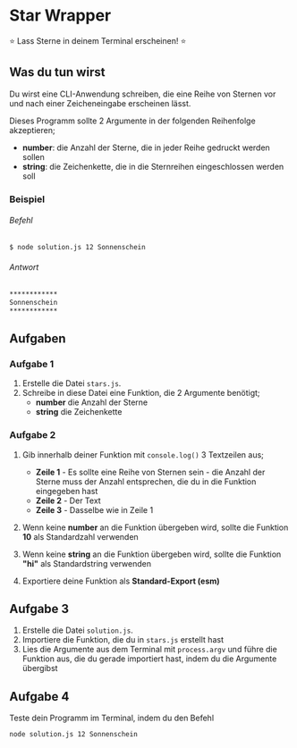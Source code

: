 # Star Wrapper

⭐ Lass Sterne in deinem Terminal erscheinen! ⭐

## Was du tun wirst

Du wirst eine CLI-Anwendung schreiben, die eine Reihe von Sternen vor und nach einer Zeicheneingabe erscheinen lässt.

Dieses Programm sollte 2 Argumente in der folgenden Reihenfolge akzeptieren;

- **number**: die Anzahl der Sterne, die in jeder Reihe gedruckt werden sollen
- **string**: die Zeichenkette, die in die Sternreihen eingeschlossen werden soll

### Beispiel

###### Befehl
```bash
$ node solution.js 12 Sonnenschein
```

###### Antwort
```bash
************
Sonnenschein
************
```

## Aufgaben

### Aufgabe 1

1. Erstelle die Datei `stars.js`.
2. Schreibe in diese Datei eine Funktion, die 2 Argumente benötigt;
   - **number** die Anzahl der Sterne
   - **string** die Zeichenkette

### Aufgabe 2

1. Gib innerhalb deiner Funktion mit `console.log()` 3 Textzeilen aus;

   - **Zeile 1** - Es sollte eine Reihe von Sternen sein - die Anzahl der Sterne muss der Anzahl entsprechen, die du in die Funktion eingegeben hast
   - **Zeile 2** - Der Text
   - **Zeile 3** - Dasselbe wie in Zeile 1

2. Wenn keine **number** an die Funktion übergeben wird, sollte die Funktion **10** als Standardzahl verwenden

3. Wenn keine **string** an die Funktion übergeben wird, sollte die Funktion **"hi"** als Standardstring verwenden

4. Exportiere deine Funktion als **Standard-Export (esm)**

## Aufgabe 3

1. Erstelle die Datei `solution.js`.
2. Importiere die Funktion, die du in `stars.js` erstellt hast
3. Lies die Argumente aus dem Terminal mit `process.argv` und führe die Funktion aus, die du gerade importiert hast, indem du die Argumente übergibst

## Aufgabe 4

Teste dein Programm im Terminal, indem du den Befehl

```bash
node solution.js 12 Sonnenschein
```